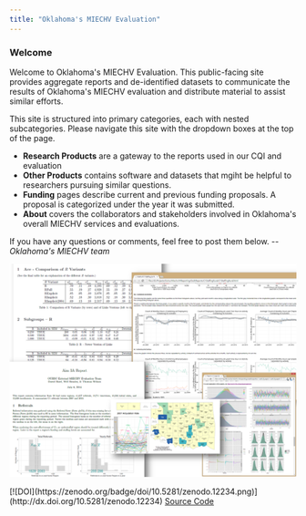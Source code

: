 ```yaml
---
title: "Oklahoma's MIECHV Evaluation"
---
```


### Welcome

Welcome to Oklahoma's MIECHV Evaluation. This public-facing site provides aggregate reports and de-identified datasets to communicate the results of Oklahoma's MIECHV evaluation and distribute material to assist similar efforts.

This site is structured into primary categories, each with nested subcategories.  Please navigate this site with the dropdown boxes at the top of the page.

 * **Research Products** are a gateway to the reports used in our CQI and evaluation
 * **Other Products** contains software and datasets that mgiht be helpful to researchers pursuing similar questions.
 * **Funding** pages describe current and previous funding proposals.  A proposal is categorized under the year it was submitted.
 * **About** covers the collaborators and stakeholders involved in Oklahoma's overall MIECHV services and evaluations.

If you have any questions or comments, feel free to post them below. --*Oklahoma's MIECHV team*

![Alt text](./images/report_collage.png "Example Reports")

<div class="well">
  [![DOI](https://zenodo.org/badge/doi/10.5281/zenodo.12234.png)](http://dx.doi.org/10.5281/zenodo.12234) 
  <a class="btn btn-info btn-xs" href="https://github.com/OuhscBbmc/MReportingPublic/tree/gh-pages">
    <i class="fa fa-github"></i> Source Code
  </a>
</div>
